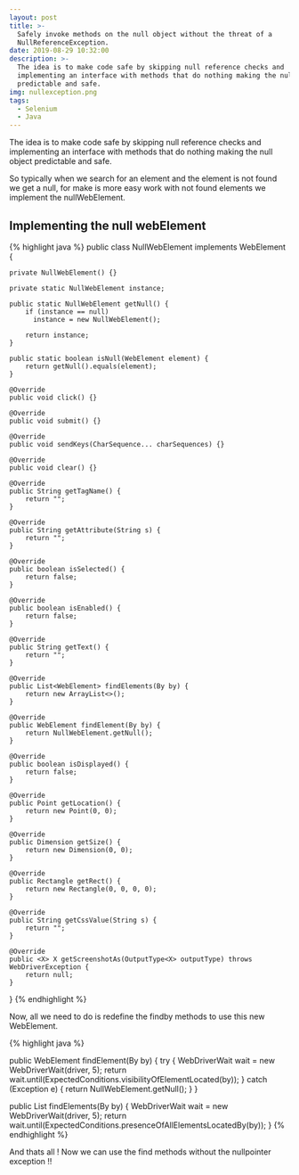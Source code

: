 ```yaml
---
layout: post
title: >-
  Safely invoke methods on the null object without the threat of a
  NullReferenceException.
date: 2019-08-29 10:32:00
description: >-
  The idea is to make code safe by skipping null reference checks and
  implementing an interface with methods that do nothing making the null object
  predictable and safe.
img: nullexception.png
tags:
  - Selenium
  - Java
---
```


The idea is to make code safe by skipping null reference checks and implementing an interface with methods that do nothing making the null object predictable and safe.

So typically when we search for an element and the element is not found we get a null, for make is more easy work with not found elements we implement the nullWebElement.

## Implementing the null webElement&nbsp;

{% highlight java %}
  public class NullWebElement implements WebElement {

    private NullWebElement() {}

    private static NullWebElement instance;

    public static NullWebElement getNull() {
        if (instance == null)
          instance = new NullWebElement();

        return instance;
    }

    public static boolean isNull(WebElement element) {
        return getNull().equals(element);
    }

    @Override
    public void click() {}

    @Override
    public void submit() {}

    @Override
    public void sendKeys(CharSequence... charSequences) {}

    @Override
    public void clear() {}

    @Override
    public String getTagName() {
        return "";
    }

    @Override
    public String getAttribute(String s) {
        return "";
    }

    @Override
    public boolean isSelected() {
        return false;
    }

    @Override
    public boolean isEnabled() {
        return false;
    }

    @Override
    public String getText() {
        return "";
    }

    @Override
    public List<WebElement> findElements(By by) {
        return new ArrayList<>();
    }

    @Override
    public WebElement findElement(By by) {
        return NullWebElement.getNull();
    }

    @Override
    public boolean isDisplayed() {
        return false;
    }

    @Override
    public Point getLocation() {
        return new Point(0, 0);
    }

    @Override
    public Dimension getSize() {
        return new Dimension(0, 0);
    }

    @Override
    public Rectangle getRect() {
        return new Rectangle(0, 0, 0, 0);
    }

    @Override
    public String getCssValue(String s) {
        return "";
    }

    @Override
    public <X> X getScreenshotAs(OutputType<X> outputType) throws WebDriverException {
        return null;
    }
}
{% endhighlight %}

Now, all we need to do is redefine the findby methods to use this new WebElement.

{% highlight java %}

public WebElement findElement(By by) {
  try {
    WebDriverWait wait = new WebDriverWait(driver, 5);
    return wait.until(ExpectedConditions.visibilityOfElementLocated(by));
  } catch (Exception e) {
    return NullWebElement.getNull();
  }
}

public List<WebElement> findElements(By by) {
  WebDriverWait wait = new WebDriverWait(driver, 5);
  return wait.until(ExpectedConditions.presenceOfAllElementsLocatedBy(by));
}
{% endhighlight %}

And thats all \! Now we can use the find methods without the nullpointer exception \!\!